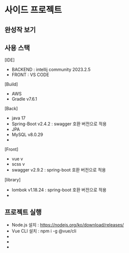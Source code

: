 # 사이드 프로젝트

## 완성작 보기

## 사용 스택
[IDE]
- BACKEND : intellij community 2023.2.5
- FRONT : VS CODE

[Build]
- AWS
- Gradle v7.6.1

[Back]
- java 17
- Spring-Boot v2.4.2 : swagger 호환 버전으로 적용
- JPA
- MySQL v8.0.29
- 

[Front]
- vue v
- scss v
- swagger v2.9.2 : spring-boot 호환 버전으로 적용

[library]
- lombok v1.18.24 : spring-boot 호환 버전으로 적용
- 

## 프로젝트 실행
- Node.js 설치 : https://nodejs.org/ko/download/releases/
- Vue CLI 설치 : npm i -g @vue/cli
- 
- 
- 